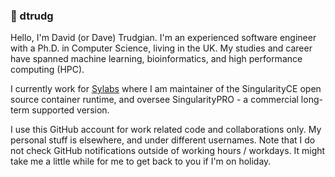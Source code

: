 ### :wave: dtrudg

Hello, I'm David (or Dave) Trudgian. I'm an experienced software engineer with a Ph.D. in Computer Science, living in the UK. My studies and career have spanned machine learning, bioinformatics, and high performance computing (HPC).

I currently work for [Sylabs](https://sylabs.io) where I am maintainer of the SingularityCE open source container runtime, and oversee SingularityPRO - a commercial long-term supported version.

I use this GitHub account for work related code and collaborations only. My personal stuff is elsewhere, and under different usernames. Note that I do not check GitHub notifications outside of working hours / workdays. It might take me a little while for me to get back to you if I'm on holiday.
